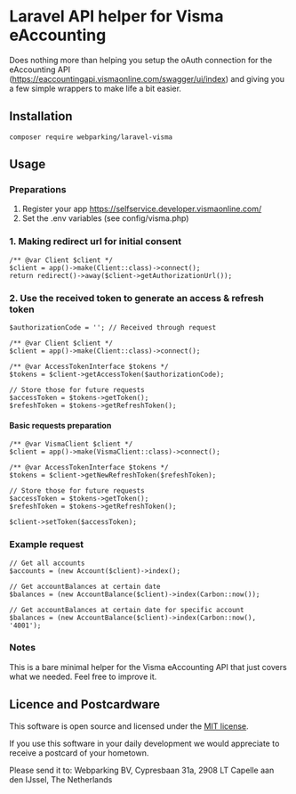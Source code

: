 # Laravel API helper for Visma eAccounting
Does nothing more than helping you setup the oAuth connection for the eAccounting API (https://eaccountingapi.vismaonline.com/swagger/ui/index) and giving you a few simple wrappers to make life a bit easier.

## Installation
```
composer require webparking/laravel-visma
```


## Usage
### Preparations
1. Register your app https://selfservice.developer.vismaonline.com/
2. Set the .env variables (see config/visma.php)

### 1. Making redirect url for initial consent

    /** @var Client $client */
    $client = app()->make(Client::class)->connect();
    return redirect()->away($client->getAuthorizationUrl());
    
### 2. Use the received token to generate an access & refresh token
    $authorizationCode = ''; // Received through request

    /** @var Client $client */
    $client = app()->make(Client::class)->connect();
    
    /** @var AccessTokenInterface $tokens */
    $tokens = $client->getAccessToken($authorizationCode);
    
    // Store those for future requests
    $accessToken = $tokens->getToken();
    $refeshToken = $tokens->getRefreshToken();
        
#### Basic requests preparation
    /** @var VismaClient $client */
    $client = app()->make(VismaClient::class)->connect();
    
    /** @var AccessTokenInterface $tokens */
    $tokens = $client->getNewRefreshToken($refeshToken);
   
    // Store those for future requests 
    $accessToken = $tokens->getToken();
    $refeshToken = $tokens->getRefreshToken();
      
    $client->setToken($accessToken);
    
### Example request
    // Get all accounts
    $accounts = (new Account($client)->index();

    // Get accountBalances at certain date
    $balances = (new AccountBalance($client)->index(Carbon::now());
    
    // Get accountBalances at certain date for specific account
    $balances = (new AccountBalance($client)->index(Carbon::now(), '4001');

### Notes
This is a bare minimal helper for the Visma eAccounting API that just covers what we needed. Feel free to improve it. 

## Licence and Postcardware

This software is open source and licensed under the [MIT license](LICENSE.md).

If you use this software in your daily development we would appreciate to receive a postcard of your hometown.

Please send it to: Webparking BV, Cypresbaan 31a, 2908 LT Capelle aan den IJssel, The Netherlands
